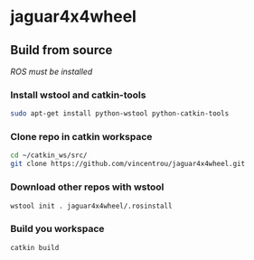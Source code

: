 jaguar4x4wheel
==============

## Build from source

*ROS must be installed*

### Install wstool and catkin-tools

  ```bash
sudo apt-get install python-wstool python-catkin-tools
```

### Clone repo in catkin workspace

 ```bash
cd ~/catkin_ws/src/
git clone https://github.com/vincentrou/jaguar4x4wheel.git
```

### Download other repos with wstool

```bash
wstool init . jaguar4x4wheel/.rosinstall
```

### Build you workspace

```bash
catkin build
```
